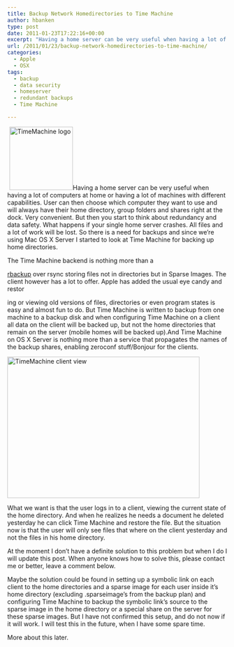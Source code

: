 ```yaml
---
title: Backup Network Homedirectories to Time Machine
author: hbanken
type: post
date: 2011-01-23T17:22:16+00:00
excerpt: "Having a home server can be very useful when having a lot of computers at home or having a lot of machines with different capabilities. User can then choose which computer they want to use and will always have there home directory, group folders and shares right at the dock. Very convenient. But then you start to think about redundancy and data safety. What happens if your single home server crashes. All files and a lot of work will be lost. So there is a need for backups and since we're using Mac OS X Server I started to look at Time Machine for backing up home directories."
url: /2011/01/23/backup-network-homedirectories-to-time-machine/
categories:
  - Apple
  - OSX
tags:
  - backup
  - data security
  - homeserver
  - redundant backups
  - Time Machine

---
```

[<img class="size-full wp-image-229 alignright" style="border: none; padding: 0 0 0 5px; background: none;" title="TimeMachine logo" src="https://hermanbanken.nl/wp-content/uploads/2011/01/TimeMachine-Logo.png" alt="TimeMachine logo" width="145" height="145" srcset="https://hermanbanken.nl/wp-content/uploads/2011/01/TimeMachine-Logo.png 256w, https://hermanbanken.nl/wp-content/uploads/2011/01/TimeMachine-Logo-150x150.png 150w" sizes="(max-width: 145px) 100vw, 145px" />][1]Having a home server can be very useful when having a lot of computers at home or having a lot of machines with different capabilities. User can then choose which computer they want to use and will always have their home directory, group folders and shares right at the dock. Very convenient. But then you start to think about redundancy and data safety. What happens if your single home server crashes. All files and a lot of work will be lost. So there is a need for backups and since we&#8217;re using Mac OS X Server I started to look at Time Machine for backing up home directories.

<!--more-->The Time Machine backend is nothing more than a 

[rbackup][2] over rsync storing files not in directories but in Sparse Images. The client however has a lot to offer. Apple has added the usual eye candy and restor

ing or viewing old versions of files, directories or even program states is easy and almost fun to do. But Time Machine is written to backup from one machine to a backup disk and when configuring Time Machine on a client all data on the client will be backed up, but not the home directories that remain on the server (mobile homes will be backed up).And Time Machine on OS X Server is nothing more than a service that propagates the names of the backup shares, enabling zeroconf stuff/Bonjour for the clients.

<img class="alignright size-full wp-image-230" style="border: none; padding: 0 5px 0 0; background: none;" title="TimeMachine client view" src="https://hermanbanken.nl/wp-content/uploads/2011/01/timemachine_hero20090608.png" alt="TimeMachine client view" width="440" height="324" srcset="https://hermanbanken.nl/wp-content/uploads/2011/01/timemachine_hero20090608.png 440w, https://hermanbanken.nl/wp-content/uploads/2011/01/timemachine_hero20090608-300x221.png 300w" sizes="(max-width: 440px) 100vw, 440px" /> 

What we want is that the user logs in to a client, viewing the current state of the home directory. And when he realizes he needs a document he deleted yesterday he can click Time Machine and restore the file. But the situation now is that the user will only see files that where on the client yesterday and not the files in his home directory.

At the moment I don&#8217;t have a definite solution to this problem but when I do I will update this post. When anyone knows how to solve this, please contact me or better, leave a comment below.

Maybe the solution could be found in setting up a symbolic link on each client to the home directories and a sparse image for each user inside it&#8217;s home directory (excluding .sparseimage&#8217;s from the backup plan) and configuring Time Machine to backup the symbolic link&#8217;s source to the sparse image in the home directory or a special share on the server for these sparse images. But I have not confirmed this setup, and do not now if it will work. I will test this in the future, when I have some spare time.

More about this later.

 [1]: https://hermanbanken.nl/wp-content/uploads/2011/01/TimeMachine-Logo.png
 [2]: http://www.leftmind.net/projects/rbackup/